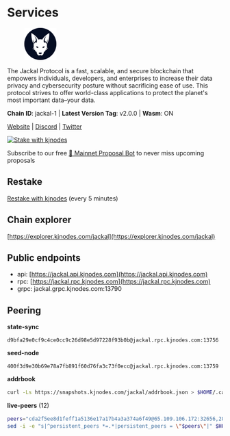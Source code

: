 # Services

<figure><img src="https://raw.githubusercontent.com/kj89/cosmos-images/main/logos/jackal.png" alt=""><figcaption></figcaption></figure>

The Jackal Protocol is a fast, scalable, and secure blockchain that empowers  individuals, developers, and enterprises to increase their data privacy and  cybersecurity posture without sacrificing ease of use. This protocol strives  to offer world-class applications to protect the planet's most important data–your data.

**Chain ID**: jackal-1 | **Latest Version Tag**: v2.0.0 | **Wasm**: ON

[Website](https://jackalprotocol.com) | [Discord](https://discord.com/invite/5GKym3p6rj) | [Twitter](https://twitter.com/Jackal_Protocol)

[![Stake with kjnodes](https://i.ibb.co/cr44Q8j/button-stake-with-kjnodes.png)](https://restake.app/jackal/jklvaloper1tr3wm3mdkz0tda6t7vavqnn7fe2g4un0f67xmt)

Subscribe to our free [🤖 Mainnet Proposal Bot](https://t.me/kjnodes_proposal_bot) to never miss upcoming proposals

## Restake

[Restake with kjnodes](https://restake.app/jackal/jklvaloper1tr3wm3mdkz0tda6t7vavqnn7fe2g4un0f67xmt) (every 5 minutes)
## Chain explorer
[https://explorer.kjnodes.com/jackal](https://explorer.kjnodes.com/jackal)

## Public endpoints

* api: [https://jackal.api.kjnodes.com](https://jackal.api.kjnodes.com)
* rpc: [https://jackal.rpc.kjnodes.com](https://jackal.rpc.kjnodes.com)
* grpc: jackal.grpc.kjnodes.com:13790

## Peering

**state-sync**

```text
d9bfa29e0cf9c4ce0cc9c26d98e5d97228f93b0b@jackal.rpc.kjnodes.com:13756
```

**seed-node**

```text
400f3d9e30b69e78a7fb891f60d76fa3c73f0ecc@jackal.rpc.kjnodes.com:13759
```

**addrbook**
```bash
curl -Ls https://snapshots.kjnodes.com/jackal/addrbook.json > $HOME/.canine/config/addrbook.json
```

**live-peers** (12)
```bash
peers="cda2f5ee8d1feff1a5136e17a17b4a3a374a6f49@65.109.106.172:32656,28b093e86576a307cebc709912e3546ffe331ad6@65.108.224.156:28656,173c43436e2287f3660c344a5fd2386da4a61968@65.109.92.241:11126,fc905fe58d36875a833202ce53759d0ae6c11435@141.95.65.26:48656,88130f394f62dc17b1960b5e2f50a0f18a7a7499@88.99.213.25:37656,55bbee79c024a5032222ee4cac0d932c4033c63a@142.132.209.97:26656,d9bfa29e0cf9c4ce0cc9c26d98e5d97228f93b0b@65.109.88.38:13756,f7b5bc8e8eb8a954f9c36ac7c06ff7b9b847c785@167.86.82.140:46656,7751d16cfa48da0a5bea6f40e9bcc386b4c76c50@51.89.7.184:26638,b3f167a06a8691d738de5fff2b3ba65053e0787d@65.21.183.76:26656,103d98454586d48686b9a0b734b3a3cd056ebded@15.235.114.171:26656,713d202326eedaed41d467b26051aba62727febd@5.9.69.241:26656"
sed -i -e "s|^persistent_peers *=.*|persistent_peers = \"$peers\"|" $HOME/.canine/config/config.toml
```
